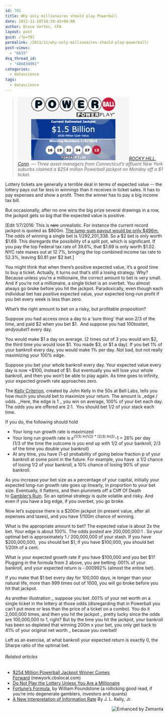 ```yaml
---
id: 701
title: Why only millionaires should play Powerball
date: 2011-11-28T18:39:42+00:00
author: Druce Vertes, CFA
layout: post
guid: /?p=701
permalink: /2011/11/why-only-millionaires-should-play-powerball/
post-views:
  - "6633"
dsq_thread_id:
  - "486834961"
categories:
  - datascience
tags:
  - datascience
---
```

> *<a href="http://en.wikipedia.org/wiki/File:Nzlottopowerball.PNG"><img title="The Lotto Powerball logo" src="/assets/2020/powerball.jpg" alt="The Lotto Powerball logo" width="355" height="200" /></a>[ROCKY HILL, Conn](http://newyork.cbslocal.com/2011/11/28/254-million-powerball-jackpot-winner-comes-forward/). &#8212; Three asset managers from Connecticut’s affluent New York suburbs claimed a $254 million Powerball jackpot on Monday off a $1 ticket.*
<!--more-->

Lottery tickets are generally a terrible deal in terms of expected value -- the lottery pays out far less in winnings than it receives in ticket sales. It has to pay expenses and show a profit. Then the winner has to pay a big income tax bill.

But occasionally, after no one wins the big prize several drawings in a row, the jackpot gets so big that the expected value is positive.

[Edit 1/7/2016: This is <strike>rare</strike> unrealistic. For instance the current record jackpot is quoted as $800m. [The lump-sum payout would be only $496m.](https://www.usamega.com/powerball-jackpot.asp) The odds of winning a single bet is 1/292,201,338. So a $2 bet is only worth $1.69. This disregards the possibility of a split pot, which is significant. If you pay the top Federal tax rate of 39.6%, that $1.69 is only worth $1.02. NYC rate maxes out at 12.7%, bringing the top combined income tax rate to 52.3%, leaving $0.81 per $2 bet.]

You might think that when there’s positive expected value, it’s a good time to buy a ticket. Actually, it turns out that’s still a losing strategy. Why? Because unless you’re a millionaire, the correct amount to bet is very small. And if you’re not a millionaire, a single ticket is an overbet. You almost always go broke before you hit the jackpot. Paradoxically, even though each individual bet has positive expected value, your expected long-run profit if you bet every week is less than zero.

What’s the right amount to bet on a risky, but profitable proposition?  
<!--more-->

  
Suppose you had access once a day to a ‘sure thing’ that won 2/3 of the time, and paid $2 when you bet $1.  And suppose you had $100 to start, and you bet 1$ every day.

You would make $1 a day on average. (2 times out of 3 you would win $2, the third time you would lose $1. You made $3, or $1 a day). If you bet 1% of your bankroll every day, you would make 1% per day. Not bad, but not really maximizing your 100% edge.

Suppose you bet your whole bankroll every day. Your expected value every day is now +$100, instead of $1. But eventually you will lose your whole bankroll, and then you won’t be able to play again. As time goes to infinity, your expected growth rate approaches zero.

The [Kelly Criterion](http://home.williampoundstone.net/Kelly/Kelly.html), created by John Kelly in the 50s at Bell Labs, tells you how much you should bet to maximize your return. The amount is _edge / odds. _Here, the edge is 1 _ you win on average, 100% of your bet each day. The odds you are offered are 2:1.  You should bet 1/2 of your stack each time.

If you do, the following should hold

  * Your long run growth rate is maximized
  * Your long run growth rate is _e_<sup>(1/3) ln(1/2) * (2/3) ln(2)</sup>-1 = 26% per day  
    (1/3 of the time the outcome is you end up with 1/2 of your bankroll, 2/3 of the time you double your bankroll)
  * At any time, you have (1-p) probability of going below fraction p of your bankroll at some point in the future. For example, you have  a 1/2 chance of losing 1/2 of your bankroll, a 10% chance of losing 90% of your bankroll.

As you increase your bet size as a percentage of your capital, initially your expected long-run growth rate goes up linearly, in proportion to your bet size. Eventually, it flattens, and then plummets off a Cliff Of Death to [Gambler’s Ruin](http://en.wikipedia.org/wiki/Gambler's_ruin). So an optimal strategy is quite volatile and risky. And even if you have a big edge, if you overbet, you go broke.

Now let’s suppose there is a $200m jackpot (in present value, after all expenses and taxes), and you have 1/100m chance of winning.

What is the appropriate amount to bet? The expected value is about 2x the bet. Your edge is about 100%. The odds posted are 200,000,000:1 . So your optimal bet is approximately 1 / 200,000,000 of your stash. If you have $200,000,000,  you should bet $1, if you have $100,000, you should bet 1/20th of a cent.

What is your expected growth rate if you have $100,000 and you bet $1? Plugging in the formula from 2 above, you are betting .001% of your bankroll, and your expected return is -.000992% (almost the entire bet).

If you make that $1 bet every day for 100,000 days, ie longer than your natural life, more than 999 times out of 1000, you will go broke before you hit that jackpot.

As another illustration _ suppose you bet .001% of your net worth on a single ticket in the lottery at those odds (disregarding that in Powerball you can’t put more or less than the price of a ticket on a combo). You do it 2,000,000 times, and then you hit the jackpot _ pretty lucky since the odds are 100,000,000 to 1, right? But by the time you hit the jackpot, your bankroll has been so depleted that winning 200m x your bet, you only get back to 41% of your original net worth _ because you overbet!

Left as an exercise, at what bankroll your expected return is exactly 0, the Sharpe ratio of the optimal bet.

###### Related articles

  * [$254 Million Powerball Jackpot Winner Comes Forward](http://newyork.cbslocal.com/2011/11/28/254-million-powerball-jackpot-winner-comes-forward/) (newyork.cbslocal.com)
  * [Do Not Play the Lottery Unless You Are a Millionaire](http://r6.ca/blog/20090522T015739Z.html)
  * [Fortune’s Formula](http://www.amazon.com/Fortunes-Formula-Scientific-Betting-Casinos/dp/0809045990), by William Poundstone (a rollicking good read, if you’re into degenerate gamblers, investors and quants)
  * [A New Interpretation of Information Rate](http://www.bjmath.com/bjmath/kelly/kelly.pdf) By J. L. Kelly, Jr.

<div class="zemanta-pixie" style="margin-top: 10px; height: 15px;">
  <a class="zemanta-pixie-a" title="Enhanced by Zemanta" href="http://www.zemanta.com/"><img class="zemanta-pixie-img" style="border: none; float: right;" src="http://img.zemanta.com/zemified_e.png?x-id=5c37a1d9-4017-4317-9fa0-05016f2adf15" alt="Enhanced by Zemanta" /></a>
</div>
